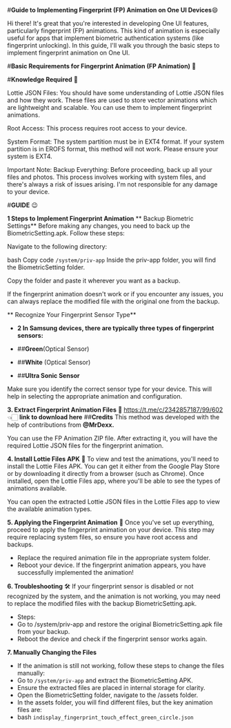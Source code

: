 #**Guide to Implementing Fingerprint (FP) Animation on One UI Devices**:smile:

Hi there! It's great that you're interested in developing One UI features, particularly fingerprint (FP) animations. This kind of animation is especially useful for apps that implement biometric authentication systems (like fingerprint unlocking). In this guide, I'll walk you through the basic steps to implement fingerprint animation on One UI.

#**Basic Requirements for Fingerprint Animation (FP Animation)** 👾

#**Knowledge Required** 🧠

Lottie JSON Files: You should have some understanding of Lottie JSON files and how they work. These files are used to store vector animations which are lightweight and scalable. You can use them to implement fingerprint animations.

Root Access: This process requires root access to your device.

System Format: The system partition must be in EXT4 format. If your system partition is in EROFS format, this method will not work. Please ensure your system is EXT4.

Important Note:
Backup Everything: Before proceeding, back up all your files and photos. This process involves working with system files, and there's always a risk of issues arising. I'm not responsible for any damage to your device.

#**GUIDE** 😉

**1 Steps to Implement Fingerprint Animation**
** Backup Biometric Settings**
Before making any changes, you need to back up the BiometricSetting.apk. Follow these steps:

Navigate to the following directory:

bash
Copy code
```/system/priv-app```
Inside the priv-app folder, you will find the BiometricSetting folder.

Copy the folder and paste it wherever you want as a backup.

If the fingerprint animation doesn't work or if you encounter any issues, you can always replace the modified file with the original one from the backup.

** Recognize Your Fingerprint Sensor Type** 
- **2 In Samsung devices, there are typically three types of fingerprint sensors:**

- ##**Green**(Optical Sensor)

- ##**White** (Optical Sensor)

- ##**Ultra Sonic Sensor**

Make sure you identify the correct sensor type for your device. This will help in selecting the appropriate animation and configuration.

**3. Extract Fingerprint Animation Files**  🔑 
https://t.me/c/2342857187/99/602 👈🏻
**link to download here** 
##**Credits**
This method was developed with the help of contributions from **@MrDexx.**
   
You can use the FP Animation ZIP file. After extracting it, you will have the required Lottie JSON files for the fingerprint animation.

**4. Install Lottie Files APK** 🧬
To view and test the animations, you'll need to install the Lottie Files APK. You can get it either from the Google Play Store or by downloading it directly from a browser (such as Chrome). Once installed, open the Lottie Files app, where you'll be able to see the types of animations available.

You can open the extracted Lottie JSON files in the Lottie Files app to view the available animation types.

**5. Applying the Fingerprint Animation** 🎊
Once you've set up everything, proceed to apply the fingerprint animation on your device. This step may require replacing system files, so ensure you have root access and backups.
- Replace the required animation file in the appropriate system folder.
- Reboot your device.
If the fingerprint animation appears, you have successfully implemented the animation!

**6. Troubleshooting** 🛠
If your fingerprint sensor is disabled or not recognized by the system, and the animation is not working, you may need to replace the modified files with the backup BiometricSetting.apk.
- Steps:
- Go to /system/priv-app and restore the original BiometricSetting.apk file from your backup.
- Reboot the device and check if the fingerprint sensor works again.

**7. Manually Changing the Files**
- If the animation is still not working, follow these steps to change the files manually:
- Go to ```/system/priv-app``` and extract the BiometricSetting APK.
- Ensure the extracted files are placed in internal storage for clarity.
- Open the BiometricSetting folder, navigate to the /assets folder.
- In the assets folder, you will find different files, but the key animation files are:
- bash ```indisplay_fingerprint_touch_effect_green_circle.json```
